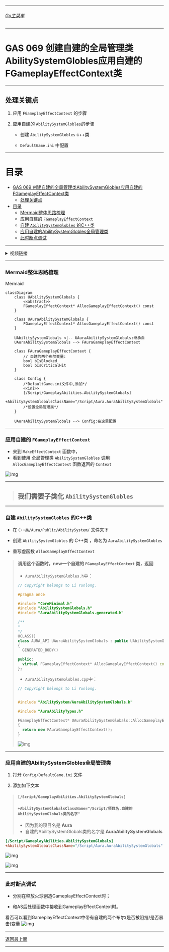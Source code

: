 ___________________________________________________________________________________________
###### [Go主菜单](../MainMenu.md)
___________________________________________________________________________________________

# GAS 069 创建自建的全局管理类AbilitySystemGlobles应用自建的FGameplayEffectContext类

___________________________________________________________________________________________

## 处理关键点

1. 应用 `FGameplayEffectContext` 的步骤

2. 应用自建的 `AbilitySystemGlobles`的步骤

   - 创建 `AbilitySystemGlobles` c++类

   - `DefaultGame.ini` 中配置

___________________________________________________________________________________________

# 目录


- [GAS 069 创建自建的全局管理类AbilitySystemGlobles应用自建的FGameplayEffectContext类](#gas-069-创建自建的全局管理类abilitysystemglobles应用自建的fgameplayeffectcontext类)
  - [处理关键点](#处理关键点)
- [目录](#目录)
    - [Mermaid整体思路梳理](#mermaid整体思路梳理)
    - [应用自建的 `FGameplayEffectContext`](#应用自建的-fgameplayeffectcontext)
    - [自建 `AbilitySystemGlobles` 的C++类](#自建-abilitysystemglobles-的c类)
    - [应用自建的AbilitySystemGlobles全局管理类](#应用自建的abilitysystemglobles全局管理类)
    - [此时断点调试](#此时断点调试)



___________________________________________________________________________________________

<details>
<summary>视频链接</summary>

[6. Aura Ability System Globals_哔哩哔哩_bilibili](https://www.bilibili.com/video/BV1JD421E7yC?p=152&spm_id_from=pageDriver&vd_source=9e1e64122d802b4f7ab37bd325a89e6c)

------

</details>

___________________________________________________________________________________________

### Mermaid整体思路梳理

Mermaid

```mermaid
classDiagram
    class UAbilitySystemGlobals {
        <<abstract>>
        FGameplayEffectContext* AllocGameplayEffectContext() const
    }

    class UAuraAbilitySystemGlobals {
        FGameplayEffectContext* AllocGameplayEffectContext() const
    }

    UAbilitySystemGlobals <|-- UAuraAbilitySystemGlobals:继承自
    UAuraAbilitySystemGlobals --> FAuraGameplayEffectContext

    class FAuraGameplayEffectContext {
        // 自建的两个布尔变量:
        bool bIsBlocked
        bool bIsCriticalHit
    }

    class Config {
    	/*DefaultGame.ini文件中,添加*/
        <<ini>>
        [/Script/GameplayAbilities.AbilitySystemGlobals]
        +AbilitySystemGlobalsClassName="/Script/Aura.AuraAbilitySystemGlobals"
        /*设置全局管理类*/
    }

    UAuraAbilitySystemGlobals --> Config:在这里配置

```



___________________________________________________________________________________________

### 应用自建的 `FGameplayEffectContext`

- 来到 `MakeEffectContext` 函数中，
- 看到使用 全局管理类 `AbilitySystemGlobles` 调用 `AllocGameplayEffectContext` 函数返回的 `Context`

![img](c1.png?raw=true)

------

> ## 我们需要子类化 `AbilitySystemGlobles` 

------

### 自建 `AbilitySystemGlobles` 的C++类

- 在 `C++类/Aura/Public/AbilitySystem/` 文件夹下

- 创建 `AbilitySystemGlobles` 的 C++类 ，命名为 `AuraAbilitySystemGlobles`
  
- 重写虚函数 `AllocGameplayEffectContext`
  
>#### 调用这个函数时，new一个自建的 `FGameplayEffectContext` 类，返回
>
>+ `AuraAbilitySystemGlobles.h`中：
>```cpp
>// Copyright belongs to Li Yunlong.
>
>#pragma once
>
>#include "CoreMinimal.h"
>#include "AbilitySystemGlobals.h"
>#include "AuraAbilitySystemGlobals.generated.h"
>
>/**
> * 
> */
>UCLASS()
>class AURA_API UAuraAbilitySystemGlobals : public UAbilitySystemGlobals
>{
>	GENERATED_BODY()
>
>public:
>	virtual FGameplayEffectContext* AllocGameplayEffectContext() const override;
>};
>```
>
>+ `AuraAbilitySystemGlobles.cpp`中：
>```cpp
>// Copyright belongs to Li Yunlong.
>
>
>#include "AbilitySystem/AuraAbilitySystemGlobals.h"
>
>#include "AuraAbilityTypes.h"
>
>FGameplayEffectContext* UAuraAbilitySystemGlobals::AllocGameplayEffectContext() const
>{
>	return new FAuraGameplayEffectContext();
>}
>```
>
>![img](https://github.com/liyunlong618/LiYunLongKnowledgeLibrary/blob/main/UECPP/Models/GAS/GAS_2_Aura/DetailContent/Image/GAS_069/2.png?raw=true)

------

### 应用自建的AbilitySystemGlobles全局管理类

1. 打开 `Config/DefaultGame.ini` 文件

2. 添加如下文本

> #### `[/Script/GameplayAbilities.AbilitySystemGlobals]`
> #### `+AbilitySystemGlobalsClassName="/Script/项目名.自建的AbilitySystemGlobals类的名字"`
>
> - 因为我的项目名是 **Aura** 
> - 自建的AbilitySystemGlobals类的名字是 **AuraAbilitySystemGlobals**

   ```ini
   [/Script/GameplayAbilities.AbilitySystemGlobals]
   +AbilitySystemGlobalsClassName="/Script/Aura.AuraAbilitySystemGlobals"
   ```

![img](https://github.com/liyunlong618/LiYunLongKnowledgeLibrary/blob/main/UECPP/Models/GAS/GAS_2_Aura/DetailContent/Image/GAS_069/3.png?raw=true)

![img](https://github.com/liyunlong618/LiYunLongKnowledgeLibrary/blob/main/UECPP/Models/GAS/GAS_2_Aura/DetailContent/Image/GAS_069/5.png?raw=true)

------

### 此时断点调试
- 分别在释放火球创造GameplayEffectContext时；

- 和AS后处理函数中接收到GameplayEffectContext时。

  

看否可以看到GameplayEffectContext中带有自建的两个布尔(是否被阻挡/是否暴击)变量
![img](https://github.com/liyunlong618/LiYunLongKnowledgeLibrary/blob/main/UECPP/Models/GAS/GAS_2_Aura/DetailContent/Image/GAS_069/4.png?raw=true)

  


___________________________________________________________________________________________

[返回最上面](#Go主菜单)

___________________________________________________________________________________________